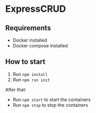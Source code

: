 # ExpressCRUD

## Requirements

- Docker installed
- Docker compose installed

## How to start

1. Run `npm install`
2. Run `npm run init`

After that:

- Run `npm start` to start the containers
- Run `npm stop` to stop the containers
